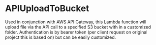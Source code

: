 # APIUploadToBucket

Used in conjunction with AWS API Gateway, this Lambda function will upload file via the API call to a specified S3 bucket with in a customized folder.  Authentication is by bearer token (per client request on original project this is based on) but can be easily customized.
